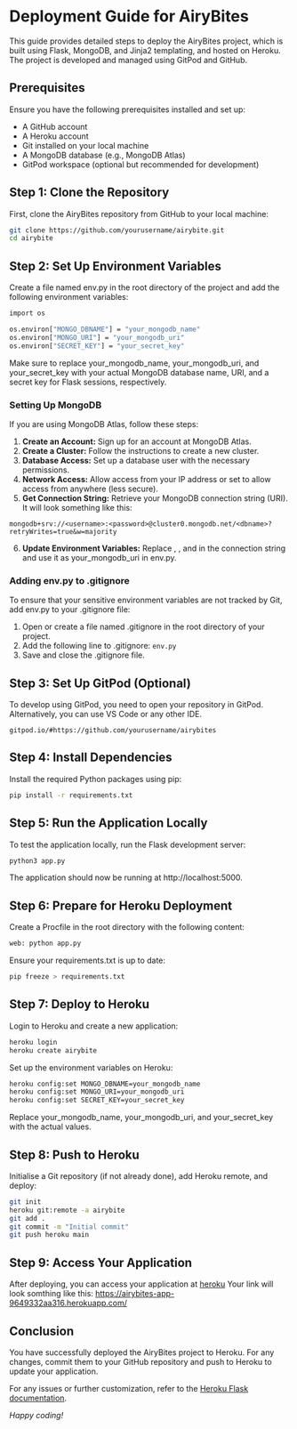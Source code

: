 # Deployment Guide for AiryBites

This guide provides detailed steps to deploy the AiryBites project, which is built using Flask, MongoDB, and Jinja2 templating, and hosted on Heroku. The project is developed and managed using GitPod and GitHub.

## Prerequisites

Ensure you have the following prerequisites installed and set up:

- A GitHub account
- A Heroku account
- Git installed on your local machine
- A MongoDB database (e.g., MongoDB Atlas)
- GitPod workspace (optional but recommended for development)

## Step 1: Clone the Repository

First, clone the AiryBites repository from GitHub to your local machine:

```sh
git clone https://github.com/yourusername/airybite.git
cd airybite
```
## Step 2: Set Up Environment Variables
Create a file named env.py in the root directory of the project and add the following environment variables:

```sh
import os

os.environ["MONGO_DBNAME"] = "your_mongodb_name"
os.environ["MONGO_URI"] = "your_mongodb_uri"
os.environ["SECRET_KEY"] = "your_secret_key"
```
Make sure to replace your_mongodb_name, your_mongodb_uri, and your_secret_key with your actual MongoDB database name, URI, and a secret key for Flask sessions, respectively.

### Setting Up MongoDB
If you are using MongoDB Atlas, follow these steps:

1. **Create an Account:** Sign up for an account at MongoDB Atlas.
2. **Create a Cluster:** Follow the instructions to create a new cluster.
3. **Database Access:** Set up a database user with the necessary permissions.
4. **Network Access:** Allow access from your IP address or set to allow access from anywhere (less secure).
5. **Get Connection String:** Retrieve your MongoDB connection string (URI). It will look something like this:
```
mongodb+srv://<username>:<password>@cluster0.mongodb.net/<dbname>?retryWrites=true&w=majority
```
6. **Update Environment Variables:** Replace <username>, <password>, and <dbname> in the connection string and use it as your_mongodb_uri in env.py.

### Adding env.py to .gitignore
To ensure that your sensitive environment variables are not tracked by Git, add env.py to your .gitignore file:

1. Open or create a file named .gitignore in the root directory of your project.
2. Add the following line to .gitignore:
```env.py```
3. Save and close the .gitignore file.



## Step 3: Set Up GitPod (Optional)
To develop using GitPod, you need to open your repository in GitPod.
Alternatively, you can use VS Code or any other IDE.

```
gitpod.io/#https://github.com/yourusername/airybites
```

## Step 4: Install Dependencies
Install the required Python packages using pip:
```sh
pip install -r requirements.txt
```
## Step 5: Run the Application Locally
To test the application locally, run the Flask development server:
```sh
python3 app.py
```
The application should now be running at http://localhost:5000.

## Step 6: Prepare for Heroku Deployment
Create a Procfile in the root directory with the following content:
```sh
web: python app.py
```
Ensure your requirements.txt is up to date:
```sh
pip freeze > requirements.txt
```

## Step 7: Deploy to Heroku
Login to Heroku and create a new application:
```sh
heroku login
heroku create airybite
```
Set up the environment variables on Heroku:
```sh
heroku config:set MONGO_DBNAME=your_mongodb_name
heroku config:set MONGO_URI=your_mongodb_uri
heroku config:set SECRET_KEY=your_secret_key
```
Replace your_mongodb_name, your_mongodb_uri, and your_secret_key with the actual values.

## Step 8: Push to Heroku
Initialise a Git repository (if not already done), add Heroku remote, and deploy:
```sh
git init
heroku git:remote -a airybite
git add .
git commit -m "Initial commit"
git push heroku main
```

## Step 9: Access Your Application
After deploying, you can access your application at [heroku](https://www.heroku.com/home)
Your link will look somthing like this: https://airybites-app-9649332aa316.herokuapp.com/

## Conclusion
You have successfully deployed the AiryBites project to Heroku. For any changes, commit them to your GitHub repository and push to Heroku to update your application.

For any issues or further customization, refer to the [Heroku Flask documentation](https://devcenter.heroku.com/articles/getting-started-with-python).

*Happy coding!*